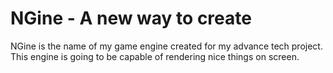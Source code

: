 # NGine - A new way to create

NGine is the name of my game engine created for my advance tech project. This engine is going to be capable of rendering nice things on screen. 
